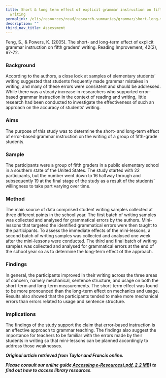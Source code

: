 ```yaml
---
title: Short & long term effect of explicit grammar instruction on fifth graders
  writing
permalink: /elis/resources/read/research-summaries/grammar/short-long-term-effect-explicit-grammar-instruction/
description: ""
third_nav_title: Assessment
---
```

Feng, S., & Powers, K. (2005). The short- and long-term effect of explicit grammar instruction on fifth graders’ writing. Reading Improvement, 42(2), 67-72.

### Background

According to the authors, a close look at samples of elementary students’ writing suggested that students frequently made grammar mistakes in writing, and many of these errors were consistent and should be addressed. While there was a steady increase in researchers who supported error-based grammar instruction in the context of reading and writing, little research had been conducted to investigate the effectiveness of such an approach on the accuracy of students’ writing.

### Aims

The purpose of this study was to determine the short- and long-term effect of error-based grammar instruction on the writing of a group of fifth-grade students.

### Sample

The participants were a group of fifth graders in a public elementary school in a southern state of the United States. The study started with 22 participants, but the number went down to 16 halfway through and subsequently 19 at the final stage of the study as a result of the students’ willingness to take part varying over time.

### Method

The main source of data comprised student writing samples collected at three different points in the school year. The first batch of writing samples was collected and analysed for grammatical errors by the authors. Mini-lessons that targeted the identified grammatical errors were then taught to the participants. To assess the immediate effects of the mini-lessons, a second batch of writing samples was collected and analysed one week after the mini-lessons were conducted. The third and final batch of writing samples was collected and analysed for grammatical errors at the end of the school year so as to determine the long-term effect of the approach.

### Findings

In general, the participants improved in their writing across the three areas of concern, namely mechanical, sentence structure, and usage on both the short-term and long-term measurements. The short-term effect was found to be more pronounced than the long-term effect on mechanics and usage. Results also showed that the participants tended to make more mechanical errors than errors related to usage and sentence structure.

### Implications

The findings of the study support the claim that error-based instruction is an effective approach to grammar teaching. The findings also suggest the importance for teachers to be familiar with the errors made by their students in writing so that mini-lessons can be planned accordingly to address those weaknesses.


_**Original article retrieved from Taylor and Francis online.**_   

**_Please consult our online guide [Accessing e-Resources(.pdf, 2.2 MB)](https://academyofsingaporeteachers-moe-edu-sg-admin.cwp.sg/elis/resources/read/research-summaries/grammar/18e45074-6b1b-4ac7-811f-1a8da16c4f81 "Accessing e-Resources") to find out how to access library resources._**